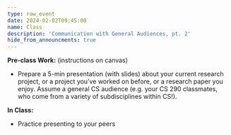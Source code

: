 ```yaml
---
type: raw_event
date: 2024-02-02T09:45:00
name: Class
description: 'Communication with General Audiences, pt. 2'
hide_from_announcments: true
---
```


**Pre-class Work:** (instructions on canvas)
* Prepare a 5-min presentation (with slides) about your current research project, or a project you’ve worked on before, or a research paper you enjoy. Assume a general CS audience (e.g. your CS 290 classmates, who come from a variety of subdisciplines within CS!).

**In Class:** 
* Practice presenting to your peers

